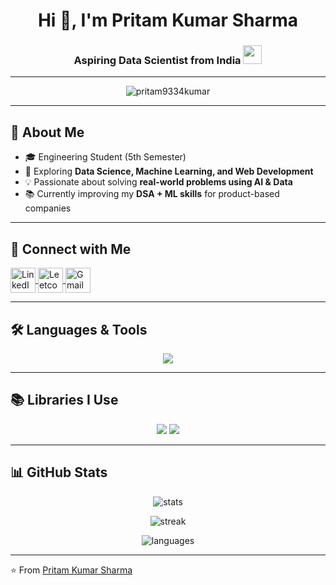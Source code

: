 <h1 align="center">Hi 👋, I'm Pritam Kumar Sharma</h1>
<h3 align="center">Aspiring Data Scientist from India <img src="https://em-content.zobj.net/thumbs/240/apple/354/flag-india_1f1ee-1f1f3.png" width="30"/></h3>

---

<p align="center">
  <img src="https://komarev.com/ghpvc/?username=pritam9334kumar&label=Profile%20views&color=0e75b6&style=flat" alt="pritam9334kumar" />
</p>

---

## 🌟 About Me  
- 🎓 Engineering Student (5th Semester)  
- 🔭 Exploring **Data Science, Machine Learning, and Web Development**  
- 💡 Passionate about solving **real-world problems using AI & Data**  
- 📚 Currently improving my **DSA + ML skills** for product-based companies  

---

## 🔗 Connect with Me  
<p align="left">
  <a href="https://linkedin.com/in/pritam-kumar-ggct-9b407b328" target="blank">
    <img align="center" src="https://skillicons.dev/icons?i=linkedin" alt="LinkedIn" height="40" width="40" />
  </a>
  <a href="https://www.leetcode.com/pritam9334sharma" target="blank">
    <img align="center" src="https://raw.githubusercontent.com/rahuldkjain/github-profile-readme-generator/master/src/images/icons/Social/leet-code.svg" alt="Leetcode" height="40" width="40" />
  </a>
  <a href="mailto:pritam9334kumar@gmail.com" target="blank">
    <img align="center" src="https://skillicons.dev/icons?i=gmail" alt="Gmail" height="40" width="40" />
  </a>
</p>

---

## 🛠️ Languages & Tools  
<p align="center"> 
  <img src="https://skillicons.dev/icons?i=python,cpp,mysql,html,css,flask,git" />
</p>

---

## 📚 Libraries I Use  
<p align="center">
  <img src="https://img.shields.io/badge/Numpy-%23013243.svg?style=for-the-badge&logo=numpy&logoColor=white"/>  
  <img src="https://img.shields.io/badge/Pandas-%23150458.svg?style=for-the-badge&logo=pandas&logoColor=white"/>  
</p>

---

## 📊 GitHub Stats  

<p align="center">
  <img src="https://github-readme-stats.vercel.app/api?username=pritam9334kumar&show_icons=true&theme=radical" alt="stats" />
</p>

<p align="center">
  <img src="https://streak-stats.demolab.com?user=pritam9334kumar&theme=radical" alt="streak" />
</p>

<p align="center">
  <img src="https://github-readme-stats.vercel.app/api/top-langs/?username=pritam9334kumar&layout=compact&langs_count=8&theme=radical" alt="languages" />
</p>

---

⭐️ From [Pritam Kumar Sharma](https://github.com/pritam9334kumar)
